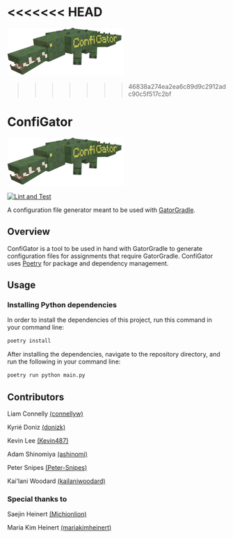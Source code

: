 <<<<<<< HEAD
=======
![Mr.ConfiGator himself](img/icon.png)

>>>>>>> 46838a274ea2ea6c89d9c2912adc90c5f517c2bf
# ConfiGator
![Mr.ConfiGator himself](img/icon.png)

[![Lint and Test](https://github.com/cmpsc-481-s22-m1/ConfiGator/actions/workflows/main.yml/badge.svg?branch=release%2F0.1.0)](https://github.com/cmpsc-481-s22-m1/ConfiGator/actions/workflows/main.yml)

A configuration file generator meant to be used with [GatorGradle](https://github.com/GatorEducator/gatorgradle).

## Overview

ConfiGator is a tool to be used in hand with GatorGradle to generate configuration
files for assignments that require GatorGradle. ConfiGator uses
[Poetry](https://python-poetry.org/) for package and dependency management.

## Usage

### Installing Python dependencies

In order to install the dependencies of this project, run this command in your
command line:

```bash
poetry install
```

After installing the dependencies, navigate to the repository directory, and run
the following in your command line:

```bash
poetry run python main.py
```

## Contributors

Liam Connelly [(connellyw)](https://github.com/connellyw)

Kyrié Doniz [(donizk)](https://github.com/donizk)

Kevin Lee [(Kevin487)](https://github.com/Kevin487)

Adam Shinomiya [(ashinomi)](https://github.com/TheShiny1)

Peter Snipes [(Peter-Snipes)](https://github.com/Peter-Snipes)

Kai'lani Woodard [(kailaniwoodard)](https://github.com/kailaniwoodard)

### Special thanks to

Saejin Heinert [(Michionlion)](https://github.com/Michionlion)

Maria Kim Heinert [(mariakimheinert)](https://github.com/mariakimheinert)
